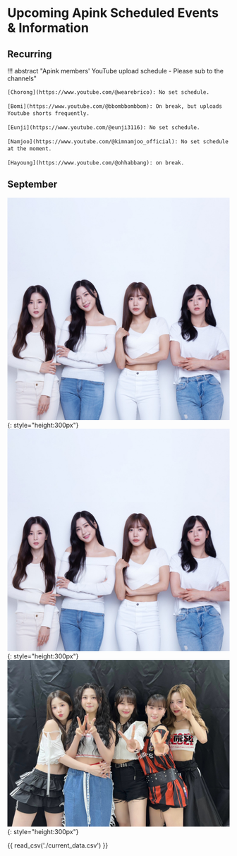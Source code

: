 # Upcoming Apink Scheduled Events & Information

## Recurring

!!! abstract "Apink members' YouTube upload schedule - Please sub to the channels"

    [Chorong](https://www.youtube.com/@wearebrico): No set schedule.

    [Bomi](https://www.youtube.com/@bbombbombbom): On break, but uploads Youtube shorts frequently.

    [Eunji](https://www.youtube.com/@eunji3116): No set schedule.

    [Namjoo](https://www.youtube.com/@kimnamjoo_official): No set schedule at the moment.

    [Hayoung](https://www.youtube.com/@ohhabbang): on break.

## September

![Chorong, Bomi, Namjoo & Hayoung @ Japan Trans Nations 2024 on the 1st & The Duran Festival on the 11th](../assets/images/4pink.webp){: style="height:300px"}
![Chorong, Bomi, Namjoo & Hayoung @ Jinju Health College Hangaram Festival](<../assets/images/4pink.webp>){: style="height:300px"}
![Apink @ 2024 영동대로 K-Pop Concert](../assets/images/Apink.jpeg){: style="height:300px"}

{{ read_csv('./current_data.csv') }}

<!--## October

{{ read_csv('./next_data.csv') }}-->
